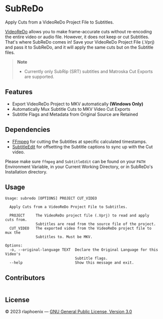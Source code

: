 # SubReDo

Apply Cuts from a VideoReDo Project File to Subtitles.

[VideoReDo] allows you to make frame-accurate cuts without re-encoding the entire video or audio file. However, it does
not keep or cut Subtitles. That's where SubReDo comes in! Save your VideoReDo Project File (.Vprj) and pass it to
SubReDo, and it will apply the same cuts but on the Subtitle files.

> **Note**
> - Currently only SubRip (SRT) subtitles and Matroska Cut Exports are supported.<br/>

  [VideoReDo]: <https://www.videoredo.com>

## Features

- Export VideoReDo Project to MKV automatically **(Windows Only)**
- Automatically Mux Subtitle Cuts to MKV Video Cut Exports
- Subtitle Flags and Metadata from Original Source are Retained

## Dependencies

- [FFmpeg](https://ffmpeg.org) for cutting the Subtitles at specific calculated timestamps.
- [SubtitleEdit](https://nikse.dk/subtitleedit) for offsetting the Subtitle captions to sync up with the Cut video.

Please make sure `ffmpeg` and `SubtitleEdit` can be found on your `PATH` Environment Variable, in your Current
Working Directory, or in SubReDo's Installation directory.

## Usage

```
Usage: subredo [OPTIONS] PROJECT CUT_VIDEO

  Apply Cuts from a VideoReDo Project File to Subtitles.

  PROJECT     The VideoReDo project file (.Vprj) to read and apply cuts from.
              Subtitles are read from the source file of the project.
  CUT_VIDEO   The exported video from the VideoReDo project file to mux the
              Subtitles to. Must be MKV.

Options:
  -o, --original-language TEXT  Declare the Original Language for this Video's
                                Subtitle flags.
  --help                        Show this message and exit.
```

## Contributors

<a href="https://github.com/rlaphoenix"><img src="https://images.weserv.nl/?url=avatars.githubusercontent.com/u/17136956?v=4&h=25&w=25&fit=cover&mask=circle&maxage=7d" alt=""/></a>

## License

© 2023 rlaphoenix — [GNU General Public License, Version 3.0](LICENSE)
